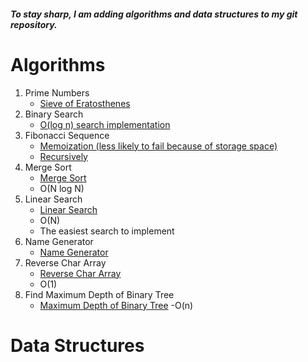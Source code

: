 ##### _To stay sharp, I am adding algorithms and data structures to my git repository._

# Algorithms

1. Prime Numbers
   - <a href="https://github.com/IBatsios/Algorithms/blob/master/Algorithms/eratosthenes.js">Sieve of Eratosthenes</a>
2. Binary Search
   - <a href="https://github.com/IBatsios/Algorithms/blob/master/Algorithms/binarysearch.js">O(log n) search implementation</a>
3. Fibonacci Sequence
   - <a href="https://github.com/IBatsios/Algorithms/blob/master/Algorithms/fibonaccimemoization.js">Memoization (less likely to fail because of storage space)</a>
   - <a href="https://github.com/IBatsios/Algorithms/blob/master/Algorithms/fibonaccirecursively.js">Recursively</a>
4. Merge Sort
   - <a href="https://github.com/IBatsios/Algorithms/blob/master/Algorithms/mergesort.js">Merge Sort</a>
   - O(N log N)
5. Linear Search
   - <a href="https://github.com/IBatsios/Algorithms/blob/master/Algorithms/linearsearch.js">Linear Search</a>
   - O(N)
   - The easiest search to implement
6. Name Generator
   - <a href="https://github.com/IBatsios/Algorithms/blob/master/Algorithms/namegenerator.js">Name Generator</a>
7. Reverse Char Array
   - <a href="https://github.com/IBatsios/Algorithms/blob/master/Algorithms/reversestring.js">Reverse Char Array</a>
   - O(1)
8. Find Maximum Depth of Binary Tree
   - <a href="https://github.com/IBatsios/Algorithms/blob/master/Algorithms/reversestring.js">Maximum Depth of Binary Tree</a>
     -O(n)

# Data Structures
